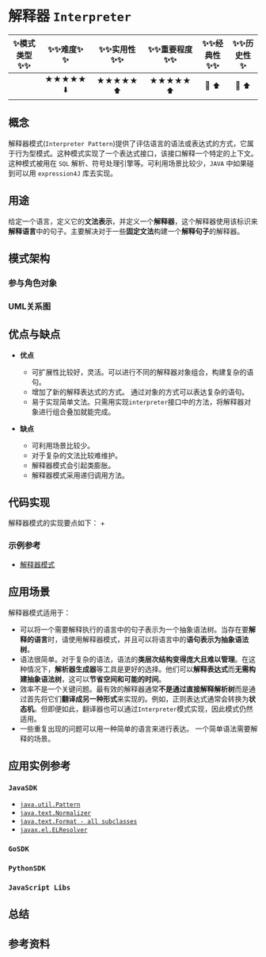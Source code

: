 # 解释器 `Interpreter`

| :sparkles:模式类型:sparkles::sparkles:|:sparkles::sparkles:难度:sparkles:  :sparkles: | :sparkles::sparkles:实用性:sparkles::sparkles: | :sparkles::sparkles:重要程度:sparkles::sparkles: |  :sparkles::sparkles:经典性:sparkles::sparkles: | :sparkles::sparkles:历史性:sparkles: |
| :----------------------------------------: | :-----------------------------------------------: | :-------------------------------------------------: | :----------------------------------------------------: | :--------------------------------------------------: | :--------------------------------------: |
|                                            |                ★★★★★ :arrow_down:                 |                  ★★★★★ :arrow_up:                   |                    ★★★★★ :arrow_up:                    |              :green_heart:  :arrow_up:               |        :green_heart:  :arrow_up:         |

## 概念
解释器模式(`Interpreter Pattern`)提供了评估语言的语法或表达式的方式，它属于行为型模式。这种模式实现了一个表达式接口，该接口解释一个特定的上下文。这种模式被用在 `SQL` 解析、符号处理引擎等。可利用场景比较少，`JAVA` 中如果碰到可以用 `expression4J` 库去实现。

## 用途
给定一个语言，定义它的**文法表示**，并定义一个**解释器**，这个解释器使用该标识来**解释语言**中的句子。主要解决对于一些**固定文法**构建一个**解释句子**的解释器。

## 模式架构



### 参与角色对象



### UML关系图



## 优点与缺点
+ **优点**
	- 可扩展性比较好，灵活。可以进行不同的解释器对象组合，构建复杂的语句。 
	- 增加了新的解释表达式的方式。 通过对象的方式可以表达复杂的语句。
	- 易于实现简单文法。只需用实现`interpreter`接口中的方法，将解释器对象进行组合叠加就能完成。
	
+ **缺点**
	- 可利用场景比较少。 
	- 对于复杂的文法比较难维护。
	- 解释器模式会引起类膨胀。 
	- 解释器模式采用递归调用方法。


## 代码实现
解释器模式的实现要点如下：
+

### 示例参考
+ [解释器模式](./java/io/github/hooj0/interpreter/)

## 应用场景
解释器模式适用于：
+ 可以将一个需要解释执行的语言中的句子表示为一个抽象语法树。当存在要**解释的语言**时，请使用解释器模式，并且可以将语言中的**语句表示为抽象语法树**。
+ 语法很简单。对于复杂的语法，语法的**类层次结构变得庞大且难以管理**。在这种情况下，**解析器生成器**等工具是更好的选择。他们可以**解释表达式**而**无需构建抽象语法树**，这可以**节省空间和可能的时间**。
+ 效率不是一个关键问题。最有效的解释器通常**不是通过直接解释解析树**而是通过首先将它们**翻译成另一种形式**来实现的。例如，正则表达式通常会转换为**状态机**。但即便如此，翻译器也可以通过`Interpreter`模式实现，因此模式仍然适用。
+ 一些重复出现的问题可以用一种简单的语言来进行表达。 一个简单语法需要解释的场景。

## 应用实例参考

### `JavaSDK` 

- [`java.util.Pattern`](http://docs.oracle.com/javase/8/docs/api/java/util/regex/Pattern.html)
- [`java.text.Normalizer`](http://docs.oracle.com/javase/8/docs/api/java/text/Normalizer.html)
- [`java.text.Format - all subclasses`](http://docs.oracle.com/javase/8/docs/api/java/text/Format.html)
- [`javax.el.ELResolver`](http://docs.oracle.com/javaee/7/api/javax/el/ELResolver.html)

### `GoSDK`

### `PythonSDK`

### `JavaScript Libs`



## 总结



## 参考资料






